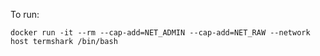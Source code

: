 To run:

`docker run -it --rm --cap-add=NET_ADMIN --cap-add=NET_RAW --network host termshark /bin/bash`
